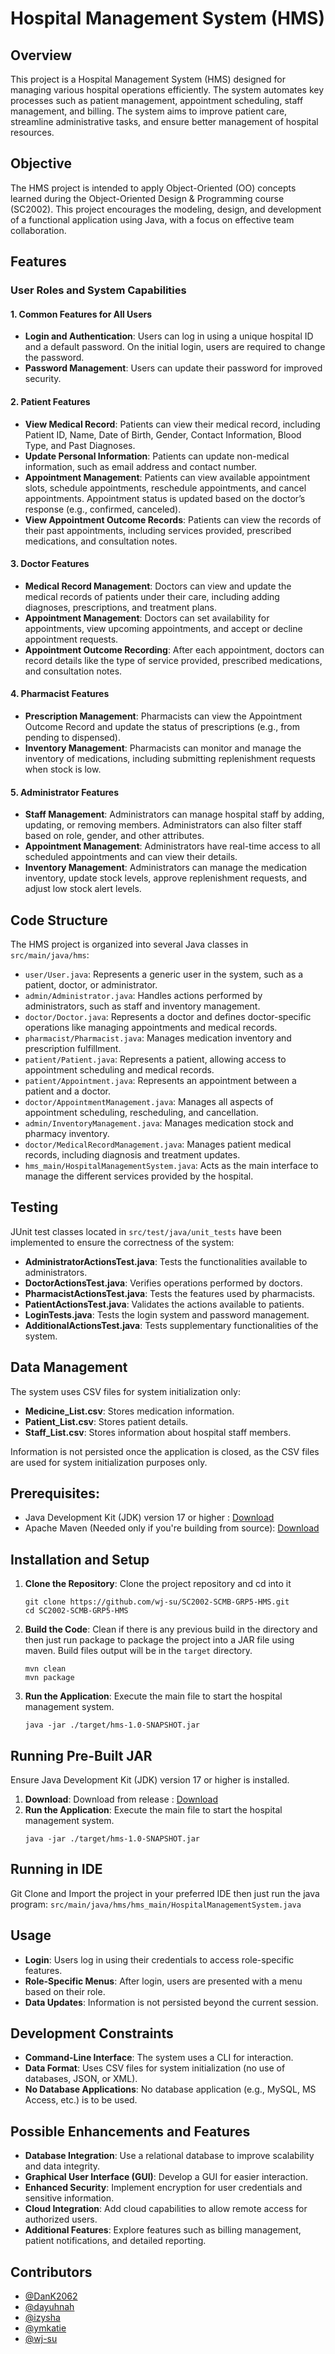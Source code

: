 # Hospital Management System (HMS) 

## Overview

This project is a Hospital Management System (HMS) designed for managing various hospital operations efficiently. The system automates key processes such as patient management, appointment scheduling, staff management, and billing. The system aims to improve patient care, streamline administrative tasks, and ensure better management of hospital resources.

## Objective

The HMS project is intended to apply Object-Oriented (OO) concepts learned during the Object-Oriented Design & Programming course (SC2002). This project encourages the modeling, design, and development of a functional application using Java, with a focus on effective team collaboration.

## Features

### User Roles and System Capabilities

#### 1. Common Features for All Users
- **Login and Authentication**: Users can log in using a unique hospital ID and a default password. On the initial login, users are required to change the password.
- **Password Management**: Users can update their password for improved security.

#### 2. Patient Features
- **View Medical Record**: Patients can view their medical record, including Patient ID, Name, Date of Birth, Gender, Contact Information, Blood Type, and Past Diagnoses.
- **Update Personal Information**: Patients can update non-medical information, such as email address and contact number.
- **Appointment Management**: Patients can view available appointment slots, schedule appointments, reschedule appointments, and cancel appointments. Appointment status is updated based on the doctor’s response (e.g., confirmed, canceled).
- **View Appointment Outcome Records**: Patients can view the records of their past appointments, including services provided, prescribed medications, and consultation notes.

#### 3. Doctor Features
- **Medical Record Management**: Doctors can view and update the medical records of patients under their care, including adding diagnoses, prescriptions, and treatment plans.
- **Appointment Management**: Doctors can set availability for appointments, view upcoming appointments, and accept or decline appointment requests.
- **Appointment Outcome Recording**: After each appointment, doctors can record details like the type of service provided, prescribed medications, and consultation notes.

#### 4. Pharmacist Features
- **Prescription Management**: Pharmacists can view the Appointment Outcome Record and update the status of prescriptions (e.g., from pending to dispensed).
- **Inventory Management**: Pharmacists can monitor and manage the inventory of medications, including submitting replenishment requests when stock is low.

#### 5. Administrator Features
- **Staff Management**: Administrators can manage hospital staff by adding, updating, or removing members. Administrators can also filter staff based on role, gender, and other attributes.
- **Appointment Management**: Administrators have real-time access to all scheduled appointments and can view their details.
- **Inventory Management**: Administrators can manage the medication inventory, update stock levels, approve replenishment requests, and adjust low stock alert levels.

## Code Structure

The HMS project is organized into several Java classes in `src/main/java/hms`:
- `user/User.java`: Represents a generic user in the system, such as a patient, doctor, or administrator.
- `admin/Administrator.java`: Handles actions performed by administrators, such as staff and inventory management.
- `doctor/Doctor.java`: Represents a doctor and defines doctor-specific operations like managing appointments and medical records.
- `pharmacist/Pharmacist.java`: Manages medication inventory and prescription fulfillment.
- `patient/Patient.java`: Represents a patient, allowing access to appointment scheduling and medical records.
- `patient/Appointment.java`: Represents an appointment between a patient and a doctor.
- `doctor/AppointmentManagement.java`: Manages all aspects of appointment scheduling, rescheduling, and cancellation.
- `admin/InventoryManagement.java`: Manages medication stock and pharmacy inventory.
- `doctor/MedicalRecordManagement.java`: Manages patient medical records, including diagnosis and treatment updates.
- `hms_main/HospitalManagementSystem.java`: Acts as the main interface to manage the different services provided by the hospital.

## Testing

JUnit test classes located in `src/test/java/unit_tests` have been implemented to ensure the correctness of the system:
- **AdministratorActionsTest.java**: Tests the functionalities available to administrators.
- **DoctorActionsTest.java**: Verifies operations performed by doctors.
- **PharmacistActionsTest.java**: Tests the features used by pharmacists.
- **PatientActionsTest.java**: Validates the actions available to patients.
- **LoginTests.java**: Tests the login system and password management.
- **AdditionalActionsTest.java**: Tests supplementary functionalities of the system.

## Data Management

The system uses CSV files for system initialization only:
- **Medicine_List.csv**: Stores medication information.
- **Patient_List.csv**: Stores patient details.
- **Staff_List.csv**: Stores information about hospital staff members.

Information is not persisted once the application is closed, as the CSV files are used for system initialization purposes only.



## Prerequisites: 
- Java Development Kit (JDK) version 17 or higher : [Download](https://www.oracle.com/sg/java/technologies/downloads/)
- Apache Maven (Needed only if you're building from source): [Download](https://maven.apache.org/download.cgi)

## Installation and Setup

1. **Clone the Repository**: Clone the project repository and cd into it 
   ```
   git clone https://github.com/wj-su/SC2002-SCMB-GRP5-HMS.git
   cd SC2002-SCMB-GRP5-HMS
   ```
2. **Build the Code**: Clean if there is any previous build in the directory and then just run package to package the project into a JAR file using maven. Build files output will be in the `target` directory.
   ```
   mvn clean
   mvn package
   ```
4. **Run the Application**: Execute the main file to start the hospital management system.
   ```
   java -jar ./target/hms-1.0-SNAPSHOT.jar
   ```

## Running Pre-Built JAR
Ensure Java Development Kit (JDK) version 17 or higher is installed.

1. **Download**: Download from release : [Download](https://github.com/wj-su/SC2002-SCMB-GRP5-HMS/releases)
2. **Run the Application**: Execute the main file to start the hospital management system.
   ```
   java -jar ./target/hms-1.0-SNAPSHOT.jar
   ```
## Running in IDE
Git Clone and Import the project in your preferred IDE then just run the java program: `src/main/java/hms/hms_main/HospitalManagementSystem.java`

## Usage

- **Login**: Users log in using their credentials to access role-specific features.
- **Role-Specific Menus**: After login, users are presented with a menu based on their role.
- **Data Updates**: Information is not persisted beyond the current session.

## Development Constraints

- **Command-Line Interface**: The system uses a CLI for interaction.
- **Data Format**: Uses CSV files for system initialization (no use of databases, JSON, or XML).
- **No Database Applications**: No database application (e.g., MySQL, MS Access, etc.) is to be used.

## Possible Enhancements and Features

- **Database Integration**: Use a relational database to improve scalability and data integrity.
- **Graphical User Interface (GUI)**: Develop a GUI for easier interaction.
- **Enhanced Security**: Implement encryption for user credentials and sensitive information.
- **Cloud Integration**: Add cloud capabilities to allow remote access for authorized users.
- **Additional Features**: Explore features such as billing management, patient notifications, and detailed reporting.


## Contributors

- [@DanK2062](https://github.com/DanK2062)
- [@dayuhnah](https://github.com/dayuhnah)
- [@izysha](https://github.com/izysha)
- [@ymkatie](https://github.com/ymkatie)
- [@wj-su](https://github.com/wj-su)


